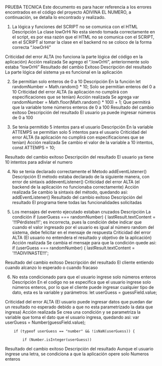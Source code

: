 PRUEBA TECNICA
Este documento es para hacer referencia a los errores encontrados en el código del proyecto ADIVINA EL NUMERO, a continuación, se detalla lo encontrado y realizado.
1.	La lógica y funciones del SCRIPT no se comunica con el HTML
Descripción	La clase lowOrHi No esta siendo tomada correctamente en el script, es por esa razón que el HTML no se comunica con el SCRIPT, en el SCRIPT al tomar la clase en el backend no se coloco de la forma correcta “.lowOrHi”

Criticidad del error	ALTA (no funciona la parte lógica del código en la aplicación)
Acción realizada	Se agrego el “.lowOrHi”, anteriormente solo estaba “lowOrHi”
Resultado del cambio	Exitoso
Descripción del resultado	La parte lógica del sistema ya es funcional en la aplicación

2.	Se permitían solo enteros de 0 a 10
Descripción	En la función let randomNumber = Math.random() * 10;
Solo se permitían enteros del 0 a 10
Criticidad del error	ALTA (la aplicación no cumplirá con especificaciones que se tenían)
Acción realizada	Se agrega var randomNumber = Math.floor(Math.random() * 100) + 1;
Que permitirá que la variable tome números enteros de 0 a 100
Resultado del cambio	exitoso
Descripción del resultado	El usuario ya puede ingresar números de 0 a 100

3.	Se tenia permitido 5 intentos para el usuario
Descripción	En la variable ATTEMPS se permitían solo 5 intentos para el usuario
Criticidad del error	ALTA (la aplicación no cumplirá con especificaciones que se tenían)
Acción realizada	Se cambio el valor de la variable a 10 intentos, const ATTEMPS = 10;

Resultado del cambio	exitoso
Descripción del resultado	El usuario ya tiene 10 intentos para adiviar el numero


4.	No se tenia declarado correctamente el Metodo addEventListener()
Descripción	El método estaba declarado de la siguiente manera, con error de sintaxis addeventListener()
Criticidad del error	ALTA (el backend de la aplicación no funcionaba correctamente)
Acción realizada	Se cambio la sintaxis del método, quedando asi: addEventListener()
Resultado del cambio	exitoso
Descripción del resultado	El programa tiene todas las funcionalidades solicitadas

5.	Los mensajes del evento ejecutado estaban cruzados
Descripción	La condición if (userGuess === randomNumber) {
            lastResult.textContent = '!!!Pérdistes!!!';
es incorrecta, pues la condición debe indicar que cuando el valor ingresado por el usuario es igual al número random del sistema, debe felicitar en el mensaje de respuesta
Criticidad del error	ALTA (El usuario no entendera el resultado y objetivo de la aplicación)
Acción realizada	Se cambia el mensaje para que la condición quede asi: if (userGuess === randomNumber) {
                    lastResult.textContent = '!!!ADIVINASTE!!!';

Resultado del cambio	exitoso
Descripción del resultado	El cliente entiendo cuando alcanzo lo esperado o cuando fracaso










6.	No esta condicionado para que el usuario ingrese solo números enteros
Descripción	En el codigo no se especifica que el usuario ingrese solo números enteros, por lo que el cliente puede ingresar cualquier tipo de dato, esta es la variable y parámetros: let userGuess = guessField.value;

Criticidad del error	ALTA (El usuario puede ingresar datos que puedan dar un resultado no esperado debido a que no esta parametrizado la data que ingresa)
Acción realizada	Se crea una condición y se parametriza la variable que toma el dato que el usuario ingresa, quedando asi: var userGuess = Number(guessField.value);

        if (typeof userGuess == "number" && !isNaN(userGuess)) {

            if (Number.isInteger(userGuess))

Resultado del cambio	exitoso
Descripción del resultado	Aunque el usuario ingrese una letra, se condiciona a que la aplicación opere solo Numeros enteros

